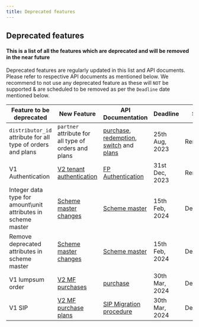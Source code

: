 ```yaml
---
title: Deprecated features 
---
```


## Deprecated features

#### This is a list of all the features which are deprecated and will be removed in the near future

Deprecated features are regularly updated in this list and API documents. Please refer to respective API documents as mentioned below. We recommend to not use any deprecated feature as these will `NOT` be supported & are scheduled to be removed as per the `Deadline` date mentioned below. 


| Feature to be deprecated | New Feature  |API Documentation | Deadline| Status |
| ---------- | ------------ |------------ |------------ |------------ |
| `distributor_id` attribute for all type of orders and plans | `partner` attribute for all type of orders and plans | [purchase](https://fintechprimitives.com/docs/api/#mf-purchase-object), [redemption](https://fintechprimitives.com/docs/api/#mf-redemption-object), [switch](https://fintechprimitives.com/docs/api/#mf-switch-object) and [plans](https://fintechprimitives.com/docs/api/#other-common-plan-attributes)| 25th Aug, 2023| Removed|
| V1 Authentication | [V2 tenant authentication](https://fintechprimitives.com/docs/api/#tenant-authentication)|[FP Authentication](https://fintechprimitives.com/docs/api/#authentication) | 31st Dec, 2023| Removed|
| Integer data type for amount\unit attributes in scheme master| [Scheme master changes](/general-topics/scheme-master-deprecation-details)|[Scheme master](https://fintechprimitives.com/docs/api/#fund-scheme)| 15th Feb, 2024| Deprecated|
| Remove deprecated attributes in scheme master| [Scheme master changes](/general-topics/scheme-master-deprecation-details)|[Scheme master](https://fintechprimitives.com/docs/api/#fund-scheme)| 15th Feb, 2024| Deprecated|
| V1 lumpsum order | [V2 MF purchases](https://fintechprimitives.com/docs/api/#mf-purchases) | [purchase](https://fintechprimitives.com/docs/api/#mf-purchase-object)| 30th Mar, 2024| Deprecated|
| V1 SIP | [V2 MF purchase plans](https://fintechprimitives.com/docs/api/#mf-purchase-plans) | [SIP Migration procedure](/mf-transactions/purchase-plans/sip-v1-purchase-plan-migration) | 30th Mar, 2024| Deprecated|
